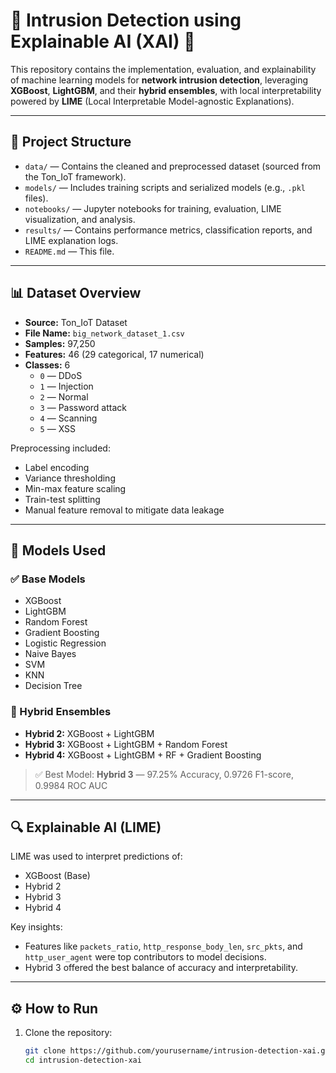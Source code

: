 # 🚨 Intrusion Detection using Explainable AI (XAI) 🚨

This repository contains the implementation, evaluation, and explainability of machine learning models for **network intrusion detection**, leveraging **XGBoost**, **LightGBM**, and their **hybrid ensembles**, with local interpretability powered by **LIME** (Local Interpretable Model-agnostic Explanations).

---

## 📂 Project Structure

- `data/` — Contains the cleaned and preprocessed dataset (sourced from the Ton_IoT framework).
- `models/` — Includes training scripts and serialized models (e.g., `.pkl` files).
- `notebooks/` — Jupyter notebooks for training, evaluation, LIME visualization, and analysis.
- `results/` — Contains performance metrics, classification reports, and LIME explanation logs.
- `README.md` — This file.

---

## 📊 Dataset Overview

- **Source:** Ton_IoT Dataset
- **File Name:** `big_network_dataset_1.csv`
- **Samples:** 97,250
- **Features:** 46 (29 categorical, 17 numerical)
- **Classes:** 6
  - `0` — DDoS
  - `1` — Injection
  - `2` — Normal
  - `3` — Password attack
  - `4` — Scanning
  - `5` — XSS

Preprocessing included:
- Label encoding
- Variance thresholding
- Min-max feature scaling
- Train-test splitting
- Manual feature removal to mitigate data leakage

---

## 🧠 Models Used

### ✅ Base Models
- XGBoost
- LightGBM
- Random Forest
- Gradient Boosting
- Logistic Regression
- Naive Bayes
- SVM
- KNN
- Decision Tree

### 🔀 Hybrid Ensembles
- **Hybrid 2:** XGBoost + LightGBM
- **Hybrid 3:** XGBoost + LightGBM + Random Forest
- **Hybrid 4:** XGBoost + LightGBM + RF + Gradient Boosting

> ✅ Best Model: **Hybrid 3** — 97.25% Accuracy, 0.9726 F1-score, 0.9984 ROC AUC

---

## 🔍 Explainable AI (LIME)

LIME was used to interpret predictions of:
- XGBoost (Base)
- Hybrid 2
- Hybrid 3
- Hybrid 4

Key insights:
- Features like `packets_ratio`, `http_response_body_len`, `src_pkts`, and `http_user_agent` were top contributors to model decisions.
- Hybrid 3 offered the best balance of accuracy and interpretability.

---

## ⚙️ How to Run

1. Clone the repository:
   ```bash
   git clone https://github.com/yourusername/intrusion-detection-xai.git
   cd intrusion-detection-xai
